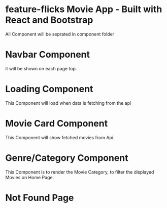 # feature-flicks Movie App - Built with React and Bootstrap


All Component will be seprated in component folder

# Navbar Component
it will be shown on each page top.

# Loading Component
This Component will load when data is fetching from the api

# Movie Card Component
This Component will show  fetched movies from Api.

# Genre/Category Component

This Component is to render the Movie Category, to filter the displayed Movies on Home Page.

# Not Found Page
